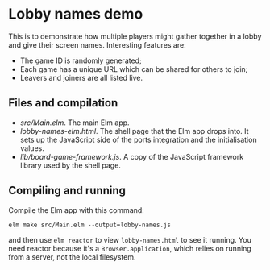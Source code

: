 # Lobby names demo

This is to demonstrate how multiple players might gather together in a lobby
and give their screen names.
Interesting features are:
* The game ID is randomly generated;
* Each game has a unique URL which can be shared for others to join;
* Leavers and joiners are all listed live.

## Files and compilation

* *src/Main.elm*. The main Elm app.
* *lobby-names-elm.html*. The shell page that the Elm app drops
  into. It sets up the JavaScript side of the ports integration and
  the initialisation values.
* *lib/board-game-framework.js*. A copy of the JavaScript framework library
  used by the shell page.

## Compiling and running

Compile the Elm app with this command:

```
elm make src/Main.elm --output=lobby-names.js
```

and then use `elm reactor` to view `lobby-names.html` to see it running.
You need reactor because it's a `Browser.application`,
which relies on running from a server, not the local filesystem.
